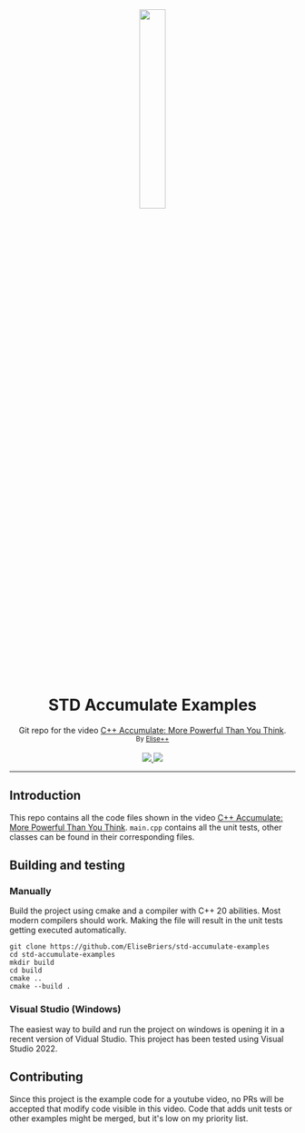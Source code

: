 <div align="center">
  <a align="center" href="https://www.youtube.com/watch?v=mvC81eguSn8">
    <img src="https://img.youtube.com/vi/mvC81eguSn8/mqdefault.jpg" width=30%>
  </a>
  <h1>STD Accumulate Examples</h1>
  <p>
    Git repo for the video <a href="https://www.youtube.com/watch?v=mvC81eguSn8">C++ Accumulate: More Powerful Than You Think</a>.
    <br>
    <sub>By <a href="https://www.youtube.com/@ElisePlusPlus">Elise++</a></sub><br><br>
    <a href="/../../actions/workflows/cmake.yml">
      <img src="/../../actions/workflows/cmake.yml/badge.svg">
    </a>
    <a href="LICENSE">
      <img src="https://img.shields.io/badge/License-MIT-yellow.svg">
    </a>
  </p>
</div>

---

## Introduction
This repo contains all the code files shown in the video [C++ Accumulate: More Powerful Than You Think](https://youtu.be/mvC81eguSn8). `main.cpp` contains all the unit tests, other classes can be found in their corresponding files.

## Building and testing
### Manually
Build the project using cmake and a compiler with C++ 20 abilities. Most modern compilers should work. Making the file will result in the unit tests getting executed automatically.

```shell
git clone https://github.com/EliseBriers/std-accumulate-examples
cd std-accumulate-examples
mkdir build
cd build
cmake ..
cmake --build .
```

### Visual Studio (Windows)
The easiest way to build and run the project on windows is opening it in a recent version of Vidual Studio. This project has been tested using Visual Studio 2022.

## Contributing
Since this project is the example code for a youtube video, no PRs will be accepted that modify code visible in this video. Code that adds unit tests or other examples might be merged, but it's low on my priority list.
